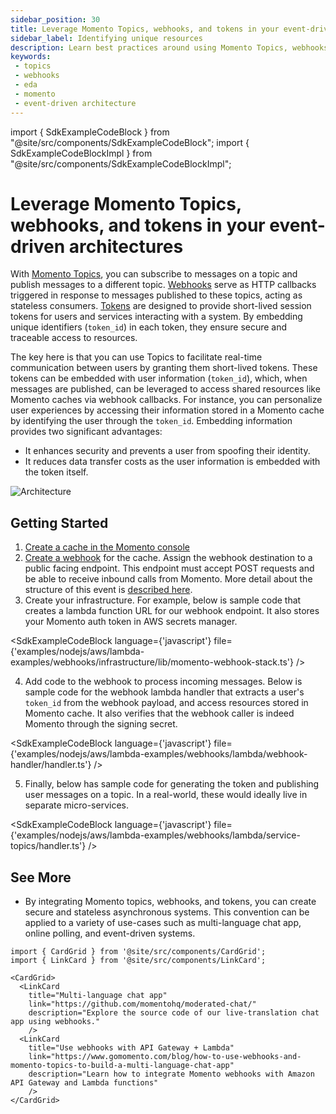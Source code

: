 ```yaml
---
sidebar_position: 30
title: Leverage Momento Topics, webhooks, and tokens in your event-driven architectures
sidebar_label: Identifying unique resources
description: Learn best practices around using Momento Topics, webhooks, and tokens to process unique resources in your event-driven architectures.
keywords:
 - topics
 - webhooks
 - eda
 - momento
 - event-driven architecture
---
```


import { SdkExampleCodeBlock } from "@site/src/components/SdkExampleCodeBlock";
import { SdkExampleCodeBlockImpl } from "@site/src/components/SdkExampleCodeBlockImpl";

# Leverage Momento Topics, webhooks, and tokens in your event-driven architectures

With [Momento Topics](../), you can subscribe to messages on a topic and publish messages to a different topic. [Webhooks](../webhooks/overview) serve as HTTP callbacks triggered in response to messages published to these topics, acting as stateless consumers. [Tokens](../../cache/develop/authentication/tokens) are designed to provide short-lived session tokens for users and services interacting with a system. By embedding unique identifiers (`token_id`) in each token, they ensure secure and traceable access to resources.

The key here is that you can use Topics to facilitate real-time communication between users by granting them short-lived tokens. These tokens can be embedded with user information (`token_id`), which, when messages are published, can be leveraged to access shared resources like Momento caches via webhook callbacks. For instance, you can personalize user experiences by accessing their information stored in a Momento cache by identifying the user through the `token_id`. Embedding information provides two significant advantages:
- It enhances security and prevents a user from spoofing their identity.
- It reduces data transfer costs as the user information is embedded with the token itself.

![Architecture](@site/static/img/topics/patterns/token-id-webhook.png)

## Getting Started
1. [Create a cache in the Momento console](https://console.gomomento.com/caches/create)
2. [Create a webhook](/topics/webhooks/creating-a-webhook) for the cache. Assign the webhook destination to a public facing endpoint. This endpoint must accept POST requests and be able to receive inbound calls from Momento. More detail about the structure of this event is [described here](../webhooks/overview#example-event).
3. Create your infrastructure. For example, below is sample code that creates a lambda function URL for our webhook endpoint. It also stores
your Momento auth token in AWS secrets manager.

<SdkExampleCodeBlock language={'javascript'} file={'examples/nodejs/aws/lambda-examples/webhooks/infrastructure/lib/momento-webhook-stack.ts'} />

4. Add code to the webhook to process incoming messages. Below is sample code for the webhook lambda handler that extracts a user's `token_id` from the webhook payload, and access resources stored in Momento cache. It also verifies that the webhook caller is indeed Momento through the signing secret.


<SdkExampleCodeBlock language={'javascript'} file={'examples/nodejs/aws/lambda-examples/webhooks/lambda/webhook-handler/handler.ts'} />

5. Finally, below has sample code for generating the token and publishing user messages on a topic. In a real-world,
these would ideally live in separate micro-services.

<SdkExampleCodeBlock language={'javascript'} file={'examples/nodejs/aws/lambda-examples/webhooks/lambda/service-topics/handler.ts'} />

## See More
- By integrating Momento topics, webhooks, and tokens, you can create secure and stateless asynchronous systems. This convention can be applied to a variety of use-cases such as multi-language chat app, online polling, and event-driven systems.

```mdx-code-block
import { CardGrid } from '@site/src/components/CardGrid';
import { LinkCard } from '@site/src/components/LinkCard';

<CardGrid>
  <LinkCard
    title="Multi-language chat app"
    link="https://github.com/momentohq/moderated-chat/"
    description="Explore the source code of our live-translation chat app using webhooks."
    />
  <LinkCard
    title="Use webhooks with API Gateway + Lambda"
    link="https://www.gomomento.com/blog/how-to-use-webhooks-and-momento-topics-to-build-a-multi-language-chat-app"
    description="Learn how to integrate Momento webhooks with Amazon API Gateway and Lambda functions"
    />
</CardGrid>
```

